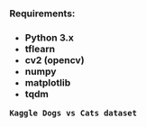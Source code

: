 <h3> Requirements: <h3>
	<ul> 
		<li> Python 3.x </li>
		<li> tflearn </li>
		<li> cv2 (opencv) </li>
		<li> numpy </li>
		<li> matplotlib </li>
		<li> tqdm </li>
	</ul>
	
	Kaggle Dogs vs Cats dataset